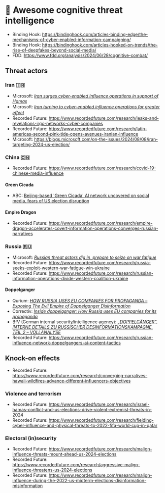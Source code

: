 # 🧠 Awesome cognitive threat intelligence

- Binding Hook: https://bindinghook.com/articles-binding-edge/the-mechanisms-of-cyber-enabled-information-campaigning/
- Binding Hook: https://bindinghook.com/articles-hooked-on-trends/the-rise-of-deepfakes-beyond-social-media/
- FDD: https://www.fdd.org/analysis/2024/06/28/cognitive-combat/

## Threat actors

### Iran 🇮🇷

- Microsoft: [*Iran surges cyber-enabled influence operations in support of Hamas*](https://www.microsoft.com/en-us/security/security-insider/intelligence-reports/iran-surges-cyber-enabled-influence-operations-in-support-of-hamas/)
- Microsoft: [*Iran turning to cyber-enabled inﬂuence operations for greater eﬀect*](https://www.microsoft.com/en-us/security/security-insider/intelligence-reports/iran-turning-to-cyber-enabled-influence-operations-for-greater-effect/)
- Recorded Future: https://www.recordedfuture.com/research/leaks-and-revelations-irgc-networks-cyber-companies
- Recorded Future: https://www.recordedfuture.com/research/latin-americas-second-pink-tide-opens-avenues-iranian-influence
- Microsoft: https://blogs.microsoft.com/on-the-issues/2024/08/08/iran-targeting-2024-us-election/

### China 🇨🇳
- Recorded Future: https://www.recordedfuture.com/research/covid-19-chinese-media-influence
#### Green Cicada
- ABC: [Beijing-based 'Green Cicada' AI network uncovered on social media, fears of US election disruption](https://www.abc.net.au/news/2024-08-13/green-cicada-beijing-ai-network-uncovered-social-media-x/104219752)
#### Empire Dragon
- Recorded Future: https://www.recordedfuture.com/research/empire-dragon-accelerates-covert-information-operations-converges-russian-narratives

### Russia 🇷🇺

- Microsoft: [*Russian threat actors dig in, prepare to seize on war fatigue*](https://www.microsoft.com/en-us/security/security-insider/intelligence-reports/russian-threat-actors-dig-in-prepare-to-seize-on-war-fatigue/)
- Recorded Future: https://www.recordedfuture.com/research/russia-seeks-exploit-western-war-fatigue-win-ukraine
- Recorded Future: https://www.recordedfuture.com/research/russian-information-operations-divide-western-coalition-ukraine

#### Doppelganger
- Qurium: [*HOW RUSSIA USES EU COMPANIES FOR PROPAGANDA – Exposing The Evil Empire of Doppelganger Disinformation*](https://www.qurium.org/alerts/russia/exposing-the-evil-empire-of-doppelganger-disinformation/)
- Correctiv: [*Inside doppelganger: How Russia uses EU companies for its propaganda*](https://correctiv.org/en/fact-checking-en/2024/07/22/inside-doppelganger-how-russia-uses-eu-companies-for-its-propaganda/)
- BfV (German internal security/intelligence agency): [*„DOPPELGÄNGER“. INTERNE DETAILS ZU RUSSISCHER DESINFORMATIONSKAMPAGNE. TEIL 2 – VOLLANALYSE*](https://www.verfassungsschutz.bayern.de/mam/anlagen/baylfv_vollanalyse_doppelgaenger.pdf)
- Recorded Future: https://www.recordedfuture.com/research/russian-influence-network-doppelgangers-ai-content-tactics

## Knock-on effects

- Recorded Future: https://www.recordedfuture.com/research/converging-narratives-hawaii-wildfires-advance-different-influencers-objectives

### Violence and terrorism

- Recorded Future: https://www.recordedfuture.com/research/israel-hamas-conflict-and-us-elections-drive-violent-extremist-threats-in-2024
- Recorded Future: https://www.recordedfuture.com/research/fielding-cyber-influence-and-physical-threats-to-2022-fifa-world-cup-in-qatar

### Electoral (in)security

- Recorded Future: https://www.recordedfuture.com/research/malign-influence-threats-mount-ahead-us-2024-elections
- Recorded Future: https://www.recordedfuture.com/research/aggressive-malign-influence-threatens-us-2024-elections
- Recorded Future: https://www.recordedfuture.com/research/malign-influence-during-the-2022-us-midterm-elections-disinformation-misinformation
